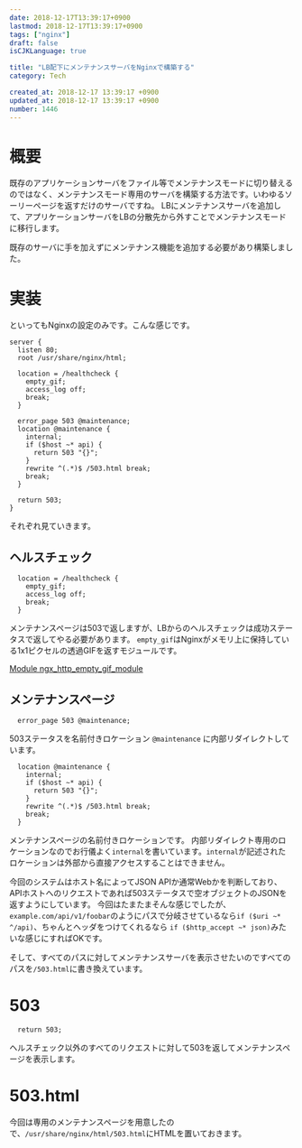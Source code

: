```yaml
---
date: 2018-12-17T13:39:17+0900
lastmod: 2018-12-17T13:39:17+0900
tags: ["nginx"]
draft: false
isCJKLanguage: true

title: "LB配下にメンテナンスサーバをNginxで構築する"
category: Tech

created_at: 2018-12-17 13:39:17 +0900
updated_at: 2018-12-17 13:39:17 +0900
number: 1446
---
```


# 概要

既存のアプリケーションサーバをファイル等でメンテナンスモードに切り替えるのではなく、メンテナンスモード専用のサーバを構築する方法です。いわゆるソーリーページを返すだけのサーバですね。
LBにメンテナンスサーバを追加して、アプリケーションサーバをLBの分散先から外すことでメンテナンスモードに移行します。

既存のサーバに手を加えずにメンテナンス機能を追加する必要があり構築しました。

# 実装

といってもNginxの設定のみです。こんな感じです。

```
server {
  listen 80;
  root /usr/share/nginx/html;

  location = /healthcheck {
    empty_gif;
    access_log off;
    break;
  }

  error_page 503 @maintenance;
  location @maintenance {
    internal;
    if ($host ~* api) {
      return 503 "{}";
    }
    rewrite ^(.*)$ /503.html break;
    break;
  }

  return 503;
}
```

それぞれ見ていきます。

## ヘルスチェック

```
  location = /healthcheck {
    empty_gif;
    access_log off;
    break;
  }
```

メンテナンスページは503で返しますが、LBからのヘルスチェックは成功ステータスで返してやる必要があります。
`empty_gif`はNginxがメモリ上に保持している1x1ピクセルの透過GIFを返すモジュールです。

[Module ngx_http_empty_gif_module](http://nginx.org/en/docs/http/ngx_http_empty_gif_module.html)

## メンテナンスページ

```
  error_page 503 @maintenance;
```

503ステータスを名前付きロケーション `@maintenance` に内部リダイレクトしています。

```
  location @maintenance {
    internal;
    if ($host ~* api) {
      return 503 "{}";
    }
    rewrite ^(.*)$ /503.html break;
    break;
  }
```

メンテナンスページの名前付きロケーションです。
内部リダイレクト専用のロケーションなのでお行儀よく`internal`を書いています。`internal`が記述されたロケーションは外部から直接アクセスすることはできません。

今回のシステムはホスト名によってJSON APIか通常Webかを判断しており、APIホストへのリクエストであれば503ステータスで空オブジェクトのJSONを返すようにしています。
今回はたまたまそんな感じでしたが、`example.com/api/v1/foobar`のようにパスで分岐させているなら`if ($uri ~* ^/api)`、ちゃんとヘッダをつけてくれるなら `if ($http_accept ~* json)`みたいな感じにすればOKです。

そして、すべてのパスに対してメンテナンスサーバを表示させたいのですべてのパスを`/503.html`に書き換えています。

# 503

```
  return 503;
```

ヘルスチェック以外のすべてのリクエストに対して503を返してメンテナンスページを表示します。

# 503.html

今回は専用のメンテナンスページを用意したので、`/usr/share/nginx/html/503.html`にHTMLを置いておきます。
